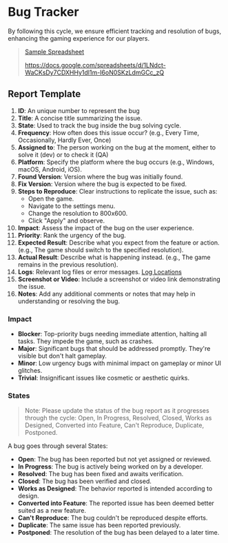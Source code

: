 # Bug Tracker
By following this cycle, we ensure efficient tracking and resolution of bugs, enhancing the gaming experience for our players.

> [Sample Spreadsheet](https://docs.google.com/spreadsheets/d/1LNdct-WaCKsDy7CDXHHy1dl1m-I6oN0SKzLdmGCc_zQ)
> 
> https://docs.google.com/spreadsheets/d/1LNdct-WaCKsDy7CDXHHy1dl1m-I6oN0SKzLdmGCc_zQ

## Report Template

1. **ID**: An unique number to represent the bug
2. **Title**: A concise title summarizing the issue.
3. **State**: Used to track the bug inside the bug solving cycle.
4. **Frequency**: How often does this issue occur? (e.g., Every Time, Occasionally, Hardly Ever, Once)
5. **Assigned to**: The person working on the bug at the moment, either to solve it (dev) or to check it (QA)
6. **Platform**: Specify the platform where the bug occurs (e.g., Windows, macOS, Android, iOS).
6. **Found Version**: Version where the bug was initially found.
7. **Fix Version**: Version where the bug is expected to be fixed.
8. **Steps to Reproduce**: Clear instructions to replicate the issue, such as:
   - Open the game.
   - Navigate to the settings menu.
   - Change the resolution to 800x600.
   - Click "Apply" and observe.
9. **Impact**: Assess the impact of the bug on the user experience.
10. **Priority**: Rank the urgency of the bug.
11. **Expected Result**: Describe what you expect from the feature or action. (e.g., The game should switch to the specified resolution).
12. **Actual Result**: Describe what is happening instead. (e.g., The game remains in the previous resolution).
13. **Logs**: Relevant log files or error messages. [Log Locations](https://docs.unity3d.com/Manual/LogFiles.html)
14. **Screenshot or Video**: Include a screenshot or video link demonstrating the issue.
16. **Notes**: Add any additional comments or notes that may help in understanding or resolving the bug.

### Impact

- **Blocker**: Top-priority bugs needing immediate attention, halting all tasks. They impede the game, such as crashes.
- **Major**: Significant bugs that should be addressed promptly. They're visible but don't halt gameplay.
- **Minor**: Low urgency bugs with minimal impact on gameplay or minor UI glitches.
- **Trivial**: Insignificant issues like cosmetic or aesthetic quirks.


### States
> Note: Please update the status of the bug report as it progresses through the cycle: Open, In Progress, Resolved, Closed, Works as Designed, Converted into Feature, Can't Reproduce, Duplicate, Postponed.

A bug goes through several States:
- **Open**: The bug has been reported but not yet assigned or reviewed.
- **In Progress**: The bug is actively being worked on by a developer.
- **Resolved**: The bug has been fixed and awaits verification.
- **Closed**: The bug has been verified and closed.
- **Works as Designed**: The behavior reported is intended according to design.
- **Converted into Feature**: The reported issue has been deemed better suited as a new feature.
- **Can't Reproduce**: The bug couldn't be reproduced despite efforts.
- **Duplicate**: The same issue has been reported previously.
- **Postponed**: The resolution of the bug has been delayed to a later time.
